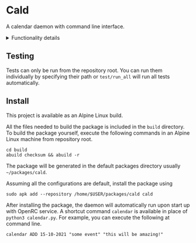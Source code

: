 # Cald

A calendar daemon with command line interface.

<details>
    <summary> Functionality details </summary>

**Run calendar daemon with `python daemon.py [<database path>]`.**

If the optional database path is supplied, it is used by both the daemon and
calendar command to store all events.

**Run calendar command with `python calendar.py <action> [<option>] [<arguments>]`.**

There are four available actions detailed below:

### GET

Retrieves events from calendar database using the specified criteria.

`python calendar.py GET DATE <date>`

_All dates here and below assume the format "dd-mm-yyyy"._

`python calendar.py GET INTERVAL <start date> <end date>`

_The interval includes both start date and end date._

`python calendar.py GET NAME <name>`

_All event names here and below must match exactly and completely._

The output is in the following format with each event on a new line:

`<date> : <name> : <description>`

### ADD

Add as event with specified date and name to the database.

`python calendar.py ADD <date> <name> [<desc>]`

### UPD

Update all events matching the specified date and name with the new name and
the optional new description. If a new description is not specified, the old
description is still discarded.

`python calendar.py UPD <date> <old name> <new name> [<new description]`

### DEL

Delete all events matching the specified date and name.

`python calendar.py DEL <date> <name>`

</details>

## Testing

Tests can only be run from the repository root. You can run them individually
by specifying their path or `test/run_all` will run all tests automatically.

## Install

This project is available as an Alpine Linux build.

All the files needed to build the package is included in the `build` directory.
To build the package yourself, execute the following commands in an Alpine
Linux machine from repository root.

```
cd build
abuild checksum && abuild -r
```

The package will be generated in the default packages directory usually
`~/packages/cald`.

Assuming all the configurations are default, install the package using

```
sudo apk add --repository /home/$USER/packages/cald cald
```

After installing the package, the daemon will automatically run upon start up
with OpenRC service. A shortcut command `calendar` is available in place of
`python3 calendar.py`. For example, you can execute the following at command
line.

```
calendar ADD 15-10-2021 "some event" "this will be amazing!"
```
